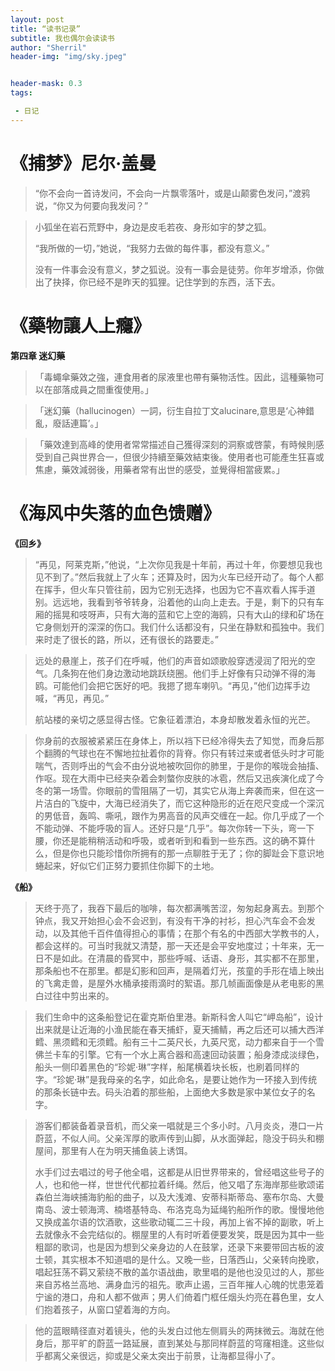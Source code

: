 ```yaml
---
layout: post
title: “读书记录”
subtitle: 我也偶尔会读读书
author: "Sherril"
header-img: "img/sky.jpeg"


header-mask: 0.3
tags:

 - 日记
---
```

# 《捕梦》尼尔·盖曼

> “你不会向一首诗发问，不会向一片飘零落叶，或是山颠雾色发问，”渡鸦说，“你又为何要向我发问？”

> 小狐坐在岩石荒野中，身边是皮毛若夜、身形如宇的梦之狐。
> 
> “我所做的一切，”她说，“我努力去做的每件事，都没有意义。”
> 
> 没有一件事会没有意义，梦之狐说。没有一事会是徒劳。你年岁增添，你做出了抉择，你已经不是昨天的狐狸。记住学到的东西，活下去。
                           
                                
# 《藥物讓人上癮》

**第四章 迷幻藥**
> 「毒蠅傘藥效之強，連食用者的尿液里也帶有藥物活性。因此，這種藥物可以在部落成員之間重復使用。」

> 「迷幻藥（hallucinogen）一詞，衍生自拉丁文alucinare,意思是‘心神錯亂，廢話連篇’。」

> 「藥效達到高峰的使用者常常描述自己獲得深刻的洞察或啓蒙，有時候則感受到自己與世界合一，但很少持續至藥效結束後。使用者也可能產生狂喜或焦慮，藥效減弱後，用藥者常有出世的感受，並覺得相當疲累。」 



# 《海风中失落的血色馈赠》

**《回乡》**
> “再见，阿莱克斯，”他说，“上次你见我是十年前，再过十年，你要想见我也见不到了。”然后我就上了火车；还算及时，因为火车已经开动了。每个人都在挥手，但火车只管往前，因为它别无选择，也因为它不喜欢看人挥手道别。远远地，我看到爷爷转身，沿着他的山向上走去。于是，剩下的只有车厢的摇晃和吱呀声，只有大海的蓝和它上空的海鸥，只有大山的绿和矿场在它身侧划开的深深的伤口。我们什么话都没有，只坐在静默和孤独中。我们来时走了很长的路，所以，还有很长的路要走。”

> 远处的悬崖上，孩子们在呼喊，他们的声音如颂歌般穿透浸润了阳光的空气。几条狗在他们身边激动地跳跃绕圈。他们手上好像有只动弹不得的海鸥。可能他们会把它医好的吧。我摁了摁车喇叭。“再见，”他们边挥手边喊，“再见，再见。” 
> 
> 航站楼的亲切之感显得古怪。它象征着漂泊，本身却散发着永恒的光芒。


> 你身前的衣服被紧紧压在身体上，所以裆下已经冷得失去了知觉，而身后那个翻腾的气球也在不懈地拉扯着你的背脊。你只有转过来或者低头时才可能喘气，否则呼出的气会不由分说地被吹回你的肺里，于是你的喉咙会抽搐、作呕。现在大雨中已经夹杂着会刺螫你皮肤的冰雹，然后又迅疾演化成了今冬的第一场雪。你眼前的雪阻隔了一切，其实它从海上奔袭而来，但在这一片洁白的飞旋中，大海已经消失了，而它这种隐形的近在咫尺变成一个深沉的男低音，轰鸣、嘶吼，跟作为男高音的风声交缠在一起。你几乎成了一个不能动弹、不能呼吸的盲人。还好只是“几乎”。每次你转一下头，弯一下腰，你还是能稍稍活动和呼吸，或者听到和看到一些东西。这的确不算什么，但是你也只能珍惜你所拥有的那一点聊胜于无了；你的脚趾会下意识地蜷起来，好似它们正努力要抓住你脚下的土地。


**《船》**
> 天终于亮了，我吞下最后的咖啡，每次都满嘴苦涩，匆匆起身离去。到那个钟点，我又开始担心会不会迟到，有没有干净的衬衫，担心汽车会不会发动，以及其他千百件值得担心的事情；在那个有名的中西部大学教书的人，都会这样的。可当时我就又清楚，那一天还是会平安地度过；十年来，无一日不是如此。在清晨的昏冥中，那些呼喊、话语、身形，其实都不在那里，那条船也不在那里。都是幻影和回声，是隔着灯光，孩童的手形在墙上映出的飞禽走兽，是屋外水桶承接雨滴时的絮语。那几帧画面像是从老电影的黑白过往中剪出来的。

> 我们生命中的这条船登记在霍克斯伯里港。新斯科舍人叫它“岬岛船”，设计出来就是让近海的小渔民能在春天捕虾，夏天捕鲭，再之后还可以捕大西洋鳕、黑须鳕和无须鳕。船有三十二英尺长，九英尺宽，动力都来自于一个雪佛兰卡车的引擎。它有一个水上离合器和高速回动装置；船身漆成淡绿色，船头一侧印着黑色的“珍妮·琳”字样，船尾横着块长板，也刷着同样的字。“珍妮·琳”是我母亲的名字，如此命名，是要让她作为一环接入到传统的那条长链中去。码头泊着的那些船，上面绝大多数是家中某位女子的名字。

> 游客们都装备着录音机，而父亲一唱就是三个多小时。八月炎炎，港口一片蔚蓝，不似人间。父亲浑厚的歌声传到山脚，从水面弹起，隐没于码头和棚屋间，那里有人在为明天捕鱼装上诱饵。
> 
> 水手们过去唱过的号子他全唱，这都是从旧世界带来的，曾经唱这些号子的人，也和他一样，世世代代都拉着纤绳。然后，他又唱了东海岸那些歌颂诺森伯兰海峡捕海豹船的曲子，以及大浅滩、安蒂科斯蒂岛、塞布尔岛、大曼南岛、波士顿海湾、楠塔基特岛、布洛克岛为延绳钓船所作的歌。慢慢地他又换成盖尔语的饮酒歌，这些歌动辄二三十段，再加上省不掉的副歌，听上去就像永不会完结似的。棚屋里的人有时听着便要发笑，既是因为其中一些粗鄙的歌词，也是因为想到父亲身边的人在鼓掌，还录下来要带回古板的波士顿，其实根本不知道唱的是什么。又晚一些，日落西山，父亲转向挽歌，唱起狂荡不羁又萦绕不散的盖尔语战曲，歌里唱的是他也没见过的人，那些来自苏格兰高地、满身血污的祖先。歌声止遏，三百年摧人心魄的忧患笼着宁谧的港口，舟和人都不做声；男人们倚着门框任烟头灼亮在暮色里，女人们抱着孩子，从窗口望着海的方向。


> 他的蓝眼睛径直对着镜头，他的头发白过他左侧肩头的两抹微云。海就在他身后，那平旷的蔚蓝一路延展，直到某处与那同样蔚蓝的穹窿相逢。这些似乎都离父亲很远，抑或是父亲太突出于前景，让海都显得小了。


